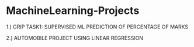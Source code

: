 # MachineLearning-Projects

1.) GRIP TASK1: SUPERVISED ML PREDICTION OF PERCENTAGE OF MARKS

2.) AUTOMOBILE PROJECT USING LINEAR REGRESSION
